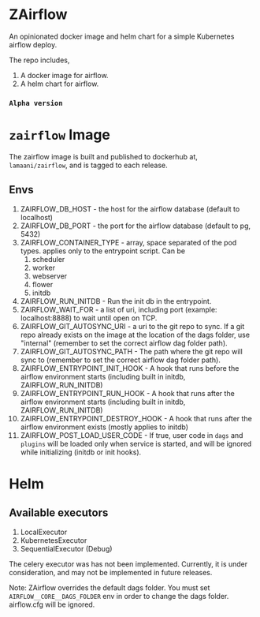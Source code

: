 # ZAirflow

An opinionated docker image and helm chart for a simple Kubernetes airflow deploy.

The repo includes,

1. A docker image for airflow.
1. A helm chart for airflow.

### `Alpha version`

# `zairflow` Image

The zairflow image is built and published to dockerhub at,
`lamaani/zairflow`, and is tagged to each release.

## Envs

1. ZAIRFLOW_DB_HOST - the host for the airflow database (default to localhost)
1. ZAIRFLOW_DB_PORT - the port for the airflow database (default to pg, 5432)
1. ZAIRFLOW_CONTAINER_TYPE - array, space separated of the pod types. applies only to the entrypoint script. Can be
   1. scheduler
   1. worker
   1. webserver
   1. flower
   1. initdb
1. ZAIRFLOW_RUN_INITDB - Run the init db in the entrypoint.
1. ZAIRFLOW_WAIT_FOR - a list of uri, including port (example: localhost:8888) to wait until open on TCP.
1. ZAIRFLOW_GIT_AUTOSYNC_URI - a uri to the git repo to sync. If a git repo already exists on the image at the location of the dags folder, use "internal" (remember to set the correct airflow dag folder path).
1. ZAIRFLOW_GIT_AUTOSYNC_PATH - The path where the git repo will sync to (remember to set the correct airflow dag folder path).
1. ZAIRFLOW_ENTRYPOINT_INIT_HOOK - A hook that runs before the airflow environment starts (including built in initdb, ZAIRFLOW_RUN_INITDB)
1. ZAIRFLOW_ENTRYPOINT_RUN_HOOK - A hook that runs after the airflow environment starts (including built in initdb, ZAIRFLOW_RUN_INITDB)
1. ZAIRFLOW_ENTRYPOINT_DESTROY_HOOK - A hook that runs after the airflow environment exists (mostly applies to initdb)
1. ZAIRFLOW_POST_LOAD_USER_CODE - If true, user code in `dags` and `plugins` will be loaded only when
   service is started, and will be ignored while initializing (initdb or init hooks).

# Helm

## Available executors

1. LocalExecutor
1. KubernetesExecutor
1. SequentialExecutor (Debug)

The celery executor was has not been implemented. Currently, it is under consideration,
and may not be implemented in future releases.

Note: ZAirflow overrides the default dags folder. You must set `AIRFLOW__CORE__DAGS_FOLDER` env
in order to change the dags folder. airflow.cfg will be ignored.
